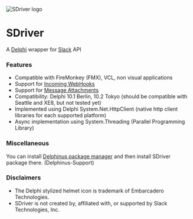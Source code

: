![SDriver logo](https://www.andreamagni.eu/images/SDriver.png)
# SDriver
A [Delphi](https://www.embarcadero.com/products/delphi) wrapper for [Slack](https://slack.com/) API

### Features
* Compatible with FireMonkey (FMX), VCL, non visual applications
* Support for [Incoming WebHooks](https://api.slack.com/incoming-webhooks)
* Support for [Message Attachments](https://api.slack.com/docs/message-attachments)
* Compatibility: Delphi 10.1 Berlin, 10.2 Tokyo (should be compatible with Seattle and XE8, but not tested yet)
* Implemented using Delphi System.Net.HttpClient (native http client libraries for each supported platform)
* Async implementation using System.Threading (Parallel Programming Library)

### Miscellaneous
You can install [Delphinus package manager](https://github.com/Memnarch/Delphinus/wiki/Installing-Delphinus) and then install SDriver package there. (Delphinus-Support)

### Disclaimers
* The Delphi stylized helmet icon is trademark of Embarcadero Technologies.
* SDriver is not created by, affiliated with, or supported by Slack Technologies, Inc.
